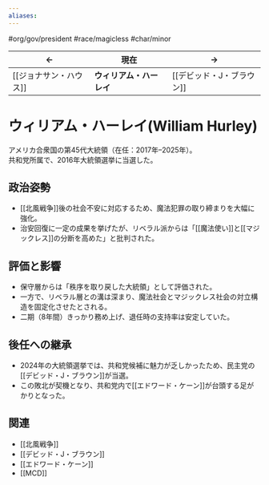 ```yaml
---
aliases:
---
```

#org/gov/president #race/magicless #char/minor 

| <center>←</center> | <center>現在</center> | <center>→</center> |
| ------------------ | ------------------- | ------------------ |
| [[ジョナサン・ハウス]]      | **ウィリアム・ハーレイ**      | [[デビッド・J・ブラウン]]    |

# ウィリアム・ハーレイ(William Hurley)

アメリカ合衆国の第45代大統領（在任：2017年–2025年）。  
共和党所属で、2016年大統領選挙に当選した。  

## 政治姿勢
- [[北風戦争]]後の社会不安に対応するため、魔法犯罪の取り締まりを大幅に強化。  
- 治安回復に一定の成果を挙げたが、リベラル派からは「[[魔法使い]]と[[マジックレス]]の分断を高めた」と批判された。  

## 評価と影響
- 保守層からは「秩序を取り戻した大統領」として評価された。  
- 一方で、リベラル層との溝は深まり、魔法社会とマジックレス社会の対立構造を固定化させたとされる。  
- 二期（8年間）きっかり務め上げ、退任時の支持率は安定していた。  

## 後任への継承
- 2024年の大統領選挙では、共和党候補に魅力が乏しかったため、民主党の[[デビッド・J・ブラウン]]が当選。  
- この敗北が契機となり、共和党内で[[エドワード・ケーン]]が台頭する足がかりとなった。  

## 関連
- [[北風戦争]]  
- [[デビッド・J・ブラウン]]  
- [[エドワード・ケーン]]  
- [[MCD]]  

